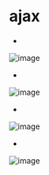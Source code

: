 # ajax

-
![image](https://user-images.githubusercontent.com/54789601/113565423-edb67680-9645-11eb-9b66-245052cdc025.png)



-
![image](https://user-images.githubusercontent.com/54789601/113565400-e7c09580-9645-11eb-8927-3ab7e899b8b4.png)



-
![image](https://user-images.githubusercontent.com/54789601/113565477-fd35bf80-9645-11eb-8454-b905e932ce5f.png)

-

![image](https://user-images.githubusercontent.com/54789601/113565487-feff8300-9645-11eb-9c14-a4414ae37bc6.png)

